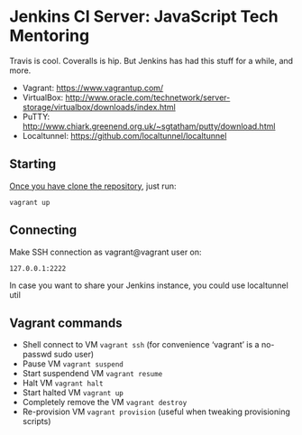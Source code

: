 Jenkins CI Server: JavaScript Tech Mentoring
=========
Travis is cool. Coveralls is hip. But Jenkins has had this stuff for a while, and more.

* Vagrant: https://www.vagrantup.com/
* VirtualBox: http://www.oracle.com/technetwork/server-storage/virtualbox/downloads/index.html
* PuTTY: http://www.chiark.greenend.org.uk/~sgtatham/putty/download.html
* Localtunnel: https://github.com/localtunnel/localtunnel

Starting
---------
[Once you have clone the repository](https://github.com/stremann/vagrant-jenkins-node), just run:

    vagrant up

Connecting
-------------
Make SSH connection as vagrant@vagrant user on:

    127.0.0.1:2222

In case you want to share your Jenkins instance, you could use localtunnel util

Vagrant commands
-------------
* Shell connect to VM `vagrant ssh` (for convenience ‘vagrant’ is a no-passwd sudo user)
* Pause VM `vagrant suspend`
* Start suspendend VM `vagrant resume`
* Halt VM `vagrant halt`
* Start halted VM `vagrant up`
* Completely remove the VM `vagrant destroy`
* Re-provision VM `vagrant provision` (useful when tweaking provisioning scripts)
